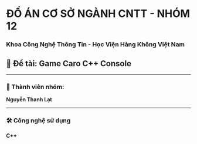# ĐỒ ÁN CƠ SỞ NGÀNH CNTT - NHÓM 12
### Khoa Công Nghệ Thông Tin - Học Viện Hàng Không Việt Nam  


## 🛒 Đề tài: Game Caro C++ Console

---

### 👥 Thành viên nhóm:
**Nguyễn Thanh Lạt**

---

### 🛠 Công nghệ sử dụng
**C++**
